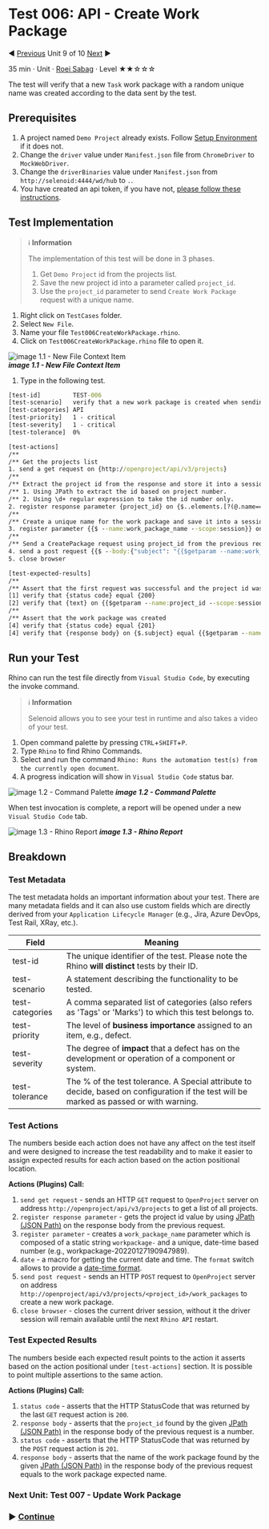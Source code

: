 # Test 006: API - Create Work Package

:arrow_backward: [Previous](./08.Test005GetWorkPackageById.md) Unit 9 of 10 [Next](./10.Test007UpdateWorkPackage.md) :arrow_forward:

35 min · Unit · [Roei Sabag](https://www.linkedin.com/in/roei-sabag-247aa18/) · Level ★★☆☆☆
  
The test will verify that a new `Task` work package with a random unique name was created according to the data sent by the test.  

## Prerequisites

1. A project named `Demo Project` already exists. Follow [Setup Environment](../Tutorials.SetupEnvironment/00.Module.md) if it does not.
2. Change the `driver` value under `Manifest.json` file from `ChromeDriver` to `MockWebDriver`.
3. Change the `driverBinaries` value under `Manifest.json` from `http://selenoid:4444/wd/hub` to `.`.
4. You have created an api token, if you have not, [please follow these instructions](./01.SetupOpenProjectApplication.md).

## Test Implementation

> :information_source: **Information**
>  
> The implementation of this test will be done in 3 phases.
>
> 1. Get `Demo Project` id from the projects list.
> 2. Save the new project id into a parameter called `project_id`.
> 3. Use the `project_id` parameter to send `Create Work Package` request with a unique name.  

1. Right click on `TestCases` folder.
2. Select `New File`.  
3. Name your file `Test006CreateWorkPackage.rhino`.
4. Click on `Test006CreateWorkPackage.rhino` file to open it.  

![image 1.1 - New File Context Item](./Images/m01u09_1.png)  
_**image 1.1 - New File Context Item**_  

1. Type in the following test.  

```cmd
[test-id]         TEST-006
[test-scenario]   verify that a new work package is created when sending CreateWorkPackage API request
[test-categories] API
[test-priority]   1 - critical
[test-severity]   1 - critical
[test-tolerance]  0%

[test-actions]
/**
/** Get the projects list
1. send a get request on {http://openproject/api/v3/projects}
/**
/** Extract the project id from the response and store it into a session parameter named 'project_id'
/** 1. Using JPath to extract the id based on project number.
/** 2. Using \d+ regular expression to take the id number only.
2. register response parameter {project_id} on {$..elements.[?(@.name==='Demo project')].id} filter {\d+}
/**
/** Create a unique name for the work package and save it into a session parameter by the name work_package_name
3. register parameter {{$ --name:work_package_name --scope:session}} on {workpackage-{{$date --format:yyyyMMddhhmmssfff}}}
/**
/** Send a CreatePackage request using project_id from the previous request
4. send a post request {{$ --body:{"subject": "{{$getparam --name:work_package_name --scope:session}}"} --auth:apikey:2b5dbb446a31bab2a6115c77e97bdc1050b7254ed5e55a11866bb206fe27b2c1}} on {http://openproject/api/v3/projects/{{$getparam --name:project_id --scope:session}}/work_packages}
5. close browser

[test-expected-results]
/**
/** Assert that the first request was successful and the project id was saved.
[1] verify that {status code} equal {200}
[2] verify that {text} on {{$getparam --name:project_id --scope:session}} match {\d+}
/**
/** Assert that the work package was created
[4] verify that {status code} equal {201}
[4] verify that {response body} on {$.subject} equal {{$getparam --name:work_package_name --scope:session}}
```  

## Run your Test

Rhino can run the test file directly from `Visual Studio Code`, by executing the invoke command.  

> :information_source: **Information**
>  
> Selenoid allows you to see your test in runtime and also takes a video of your test.

1. Open command palette by pressing `CTRL`+`SHIFT`+`P`.
2. Type `Rhino` to find Rhino Commands.
3. Select and run the command `Rhino: Runs the automation test(s) from the currently open document`.
4. A progress indication will show in `Visual Studio Code` status bar.  

![image 1.2 - Command Palette](./Images/m01u09_2.png)
_**image 1.2 - Command Palette**_  

When test invocation is complete, a report will be opened under a new `Visual Studio Code` tab.  

![image 1.3 - Rhino Report](./Images/m01u09_3.png)
_**image 1.3 - Rhino Report**_  

## Breakdown

### Test Metadata

The test metadata holds an important information about your test. There are many metadata fields and it can also use custom fields which are directly derived from your `Application Lifecycle Manager` (e.g., Jira, Azure DevOps, Test Rail, XRay, etc.).

| Field           | Meaning                                                                                                                                  |
|-----------------|------------------------------------------------------------------------------------------------------------------------------------------|
| test-id         | The unique identifier of the test. Please note the Rhino **will distinct** tests by their ID.                                            |
| test-scenario   | A statement describing the functionality to be tested.                                                                                   |
| test-categories | A comma separated list of categories (also refers as 'Tags' or 'Marks') to which this test belongs to.                                   |
| test-priority   | The level of **business importance** assigned to an item, e.g., defect.                                                                  |
| test-severity   | The degree of **impact** that a defect has on the development or operation of a component or system.                                     |
| test-tolerance  | The % of the test tolerance. A Special attribute to decide, based on configuration if the test will be marked as passed or with warning. |

### Test Actions

The numbers beside each action does not have any affect on the test itself and were designed to increase the test readability and to make it easier to assign expected results for each action based on the action positional location.  

**Actions (Plugins) Call:**  

1. `send get request` - sends an HTTP `GET` request to `OpenProject` server on address `http://openproject/api/v3/projects` to get a list of all projects.
2. `register response parameter` - gets the project id value by using [JPath (JSON Path)](https://goessner.net/articles/JsonPath/) on the response body from the previous request.
3. `register parameter` - creates a `work_package_name` parameter which is composed of a static string `workpackage-` and a unique, date-time based number (e.g., workpackage-20220127190947989).
4. `date` - a macro for getting the current date and time. The `format` switch allows to provide a [date-time format](https://docs.microsoft.com/en-us/dotnet/standard/base-types/standard-date-and-time-format-strings).
5. `send post request` - sends an HTTP `POST` request to `OpenProject` server on address `http://openproject/api/v3/projects/<project_id>/work_packages` to create a new work package.
6. `close browser` - closes the current driver session, without it the driver session will remain available until the next `Rhino API` restart.  

### Test Expected Results

The numbers beside each expected result points to the action it asserts based on the action positional under `[test-actions]` section. It is possible to point multiple assertions to the same action.  

**Actions (Plugins) Call:**  

1. `status code` - asserts that the HTTP StatusCode that was returned by the last `GET` request action is `200`.
2. `response body` - asserts that the `project_id` found by the given [JPath (JSON Path)](https://goessner.net/articles/JsonPath/) in the response body of the previous request is a number.
3. `status code` - asserts that the HTTP StatusCode that was returned by the `POST` request action is `201`.
4. `response body` - asserts that the name of the work package found by the given [JPath (JSON Path)](https://goessner.net/articles/JsonPath/) in the response body of the previous request equals to the work package expected name.

### Next Unit: Test 007 - Update Work Package

### :arrow_forward: [Continue](./10.Test007UpdateWorkPackage.md)

